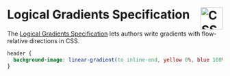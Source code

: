 # Logical Gradients Specification [<img src="https://jonathantneal.github.io/logical-gradients-spec/css-logo.svg" alt="CSS Logo" width="52" height="52" align="right">][Logical Gradients Specification]

The [Logical Gradients Specification] lets authors write gradients with
flow-relative directions in CSS.

```css
header {
  background-image: linear-gradient(to inline-end, yellow 0%, blue 100%);
}
```

[Logical Gradients Specification]: https://jonathantneal.github.io/logical-gradients-spec/
